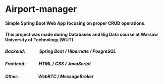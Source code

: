 # Airport-manager

#### Simple Spring Boot Web App focusing on proper CRUD operations.

#### This project was made during Databases and Big Data course at Warsaw University of Technology (WUT).

##### **Backend:**&emsp;&emsp;&emsp;&nbsp;Spring Boot / Hibernate / PosgreSQL  
##### **Frontend:**&emsp;&emsp;&emsp;HTML / CSS / JavaScript  
##### **Other:**&emsp;&emsp;&emsp;&emsp;&nbsp;&nbsp;WebRTC / MessageBroker
